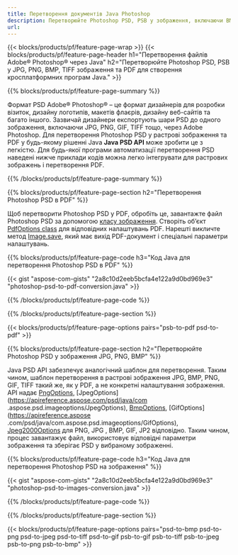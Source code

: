 ```yaml
---
title: Перетворення документів Java Photoshop
description: Перетворюйте Photoshop PSD, PSB у зображення, включаючи BMP, JPG, PNG, TIFF та PDF за допомогою бібліотеки Java.
url: 
---
```


{{< blocks/products/pf/feature-page-wrap >}}
{{< blocks/products/pf/feature-page-header h1="Перетворення файлів Adobe® Photoshop® через Java" h2="Перетворюйте Photoshop PSD, PSB у JPG, PNG, BMP, TIFF зображення та PDF для створення кросплатформних програм Java." >}}

{{% blocks/products/pf/feature-page-summary %}}

Формат PSD Adobe® Photoshop® – це формат дизайнерів для розробки візиток, дизайну логотипів, макетів флаєрів, дизайну веб-сайтів та багато іншого. Зазвичай дизайнери експортують шари PSD до одного зображення, включаючи JPG, PNG, GIF, TIFF тощо, через Adobe Photoshop. Для перетворення Photoshop PSD у растрові зображення та PDF у будь-якому рішенні Java **Java PSD API** може зробити це з легкістю. Для будь-якої програми автоматизації перетворення PSD наведені нижче приклади кодів можна легко інтегрувати для растрових зображень і перетворення PDF.

{{% /blocks/products/pf/feature-page-summary  %}}

{{% blocks/products/pf/feature-page-section  h2="Перетворення Photoshop PSD в PDF" %}}

Щоб перетворити Photoshop PSD у PDF, обробіть це, завантажте файл Photoshop PSD за допомогою [класу зображення](https://apireference.aspose.com/psd/java/com.aspose.psd/Image). Створіть об’єкт [PdfOptions class](https://apireference.aspose.com/psd/java/com.aspose.psd.imageoptions/PdfOptions) для відповідних налаштувань PDF. Нарешті викличте метод [Image.save](https://apireference.aspose.com/psd/java/com.aspose.psd/Image#save-java.lang.String-com.aspose.psd.ImageOptionsBase-), який має вихід PDF-документ і спеціальні параметри налаштувань.

{{% blocks/products/pf/feature-page-code h3="Код Java для перетворення Photoshop PSD в PDF" %}}

{{< gist "aspose-com-gists" "2a8c10d2eeb5bcfa4e122a9d0bd969e3" "photoshop-psd-to-pdf-conversion.java" >}}

{{% /blocks/products/pf/feature-page-code  %}}

{{% /blocks/products/pf/feature-page-section %}}

{{< blocks/products/pf/feature-page-options pairs="psb-to-pdf psd-to-pdf" >}}

{{% blocks/products/pf/feature-page-section  h2="Перетворюйте Photoshop PSD у зображення JPG, PNG, BMP" %}}

Java PSD API забезпечує аналогічний шаблон для перетворення. Таким чином, шаблон перетворення в растрові зображення JPG, BMP, PNG, GIF, TIFF такий же, як у PDF, а не конкретні налаштування зображення. API надає [PngOptions](https://apireference.aspose.com/psd/java/com.aspose.psd.imageoptions/PngOptions), [JpegOptions](https://apireference.aspose.com/psd/java/com .aspose.psd.imageoptions/JpegOptions), [BmpOptions](https://apireference.aspose.com/psd/java/com.aspose.psd.imageoptions/BmpOptions), [GifOptions](https://apireference.aspose .com/psd/java/com.aspose.psd.imageoptions/GifOptions), [Jpeg2000Options](https://apireference.aspose.com/psd/java/com.aspose.psd.imageoptions/Jpeg2000Options) для PNG, JPG , BMP, GIF, JP2 відповідно. Таким чином, процес завантажує файл, використовує відповідні параметри зображення та зберігає PSD у вибраному зображенні.

{{% blocks/products/pf/feature-page-code h3="Код Java для перетворення Photoshop PSD на зображення" %}}

{{< gist "aspose-com-gists" "2a8c10d2eeb5bcfa4e122a9d0bd969e3" "photoshop-psd-to-images-conversion.java" >}}

{{% /blocks/products/pf/feature-page-code  %}}

{{% /blocks/products/pf/feature-page-section %}}

{{< blocks/products/pf/feature-page-options pairs="psd-to-bmp psd-to-png psd-to-jpeg psd-to-tiff psd-to-gif psb-to-gif psb-to-tiff psb-to-jpeg psb-to-png psb-to-bmp" >}}
